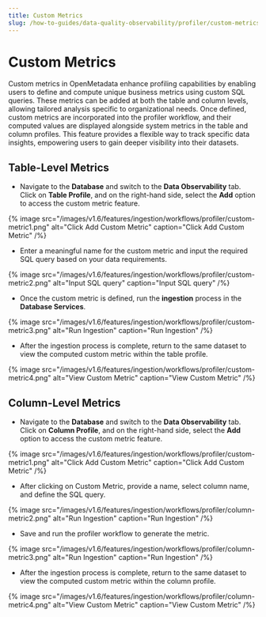 ```yaml
---
title: Custom Metrics
slug: /how-to-guides/data-quality-observability/profiler/custom-metrics
---
```


# Custom Metrics
Custom metrics in OpenMetadata enhance profiling capabilities by enabling users to define and compute unique business metrics using custom SQL queries. These metrics can be added at both the table and column levels, allowing tailored analysis specific to organizational needs. Once defined, custom metrics are incorporated into the profiler workflow, and their computed values are displayed alongside system metrics in the table and column profiles. This feature provides a flexible way to track specific data insights, empowering users to gain deeper visibility into their datasets.

## Table-Level Metrics

- Navigate to the **Database** and switch to the **Data Observability** tab. Click on **Table Profile**, and on the right-hand side, select the **Add** option to access the custom metric feature.

{% image
  src="/images/v1.6/features/ingestion/workflows/profiler/custom-metric1.png"
  alt="Click Add Custom Metric"
  caption="Click Add Custom Metric"
 /%}

- Enter a meaningful name for the custom metric and input the required SQL query based on your data requirements.

{% image
  src="/images/v1.6/features/ingestion/workflows/profiler/custom-metric2.png"
  alt="Input SQL query"
  caption="Input SQL query"
 /%}

- Once the custom metric is defined, run the **ingestion** process in the **Database Services**.

{% image
  src="/images/v1.6/features/ingestion/workflows/profiler/custom-metric3.png"
  alt="Run Ingestion"
  caption="Run Ingestion"
 /%}

- After the ingestion process is complete, return to the same dataset to view the computed custom metric within the table profile.

{% image
  src="/images/v1.6/features/ingestion/workflows/profiler/custom-metric4.png"
  alt="View Custom Metric"
  caption="View Custom Metric"
 /%}

## Column-Level Metrics

- Navigate to the **Database** and switch to the **Data Observability** tab. Click on **Column Profile**, and on the right-hand side, select the **Add** option to access the custom metric feature.

{% image
  src="/images/v1.6/features/ingestion/workflows/profiler/custom-metric1.png"
  alt="Click Add Custom Metric"
  caption="Click Add Custom Metric"
 /%}

- After clicking on Custom Metric, provide a name, select column name, and define the SQL query.

{% image
  src="/images/v1.6/features/ingestion/workflows/profiler/column-metric2.png"
  alt="Run Ingestion"
  caption="Run Ingestion"
 /%}

- Save and run the profiler workflow to generate the metric.

{% image
  src="/images/v1.6/features/ingestion/workflows/profiler/column-metric3.png"
  alt="Run Ingestion"
  caption="Run Ingestion"
 /%}

- After the ingestion process is complete, return to the same dataset to view the computed custom metric within the column profile.

{% image
  src="/images/v1.6/features/ingestion/workflows/profiler/column-metric4.png"
  alt="View Custom Metric"
  caption="View Custom Metric"
 /%}
